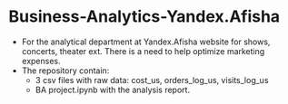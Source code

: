 # Business-Analytics-Yandex.Afisha
* For the analytical department at Yandex.Afisha website for shows, concerts, theater ext. There is a need to help optimize marketing expenses.
* The repository contain: 
  * 3 csv files with raw data: cost_us, orders_log_us, visits_log_us
  * BA project.ipynb with the analysis report.

